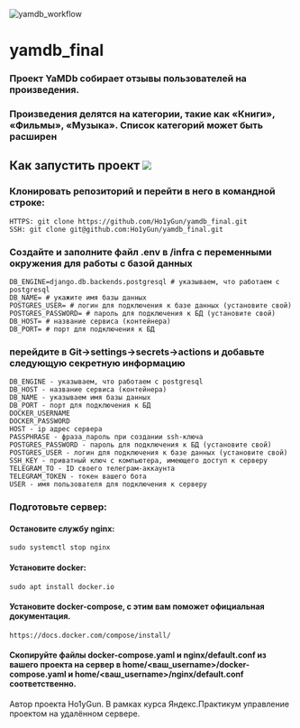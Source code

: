 ![yamdb_workflow](https://github.com/Ho1yGun/yamdb_final/actions/workflows/yamdb_workflow.yml/badge.svg)
# yamdb_final

### Проект YaMDb собирает отзывы пользователей на произведения.
### Произведения делятся на категории, такие как «Книги», «Фильмы», «Музыка». Список категорий может быть расширен


## Как запустить проект <img src = "https://img.shields.io/badge/Python-FFD43B?style=for-the-badge&logo=python&logoColor=blue" /> 

### Клонировать репозиторий и перейти в него в командной строке:

```
HTTPS: git clone https://github.com/Ho1yGun/yamdb_final.git
SSH: git clone git@github.com:Ho1yGun/yamdb_final.git
```

### Создайте и заполните файл .env в /infra с переменными окружения для работы с базой данных
```
DB_ENGINE=django.db.backends.postgresql # указываем, что работаем с postgresql
DB_NAME= # укажите имя базы данных
POSTGRES_USER= # логин для подключения к базе данных (установите свой)
POSTGRES_PASSWORD= # пароль для подключения к БД (установите свой)
DB_HOST= # название сервиса (контейнера)
DB_PORT= # порт для подключения к БД 
```

### перейдите в Git->settings->secrets->actions и добавьте следующую секретную информацию
```
DB_ENGINE - указываем, что работаем с postgresql
DB_HOST - название сервиса (контейнера)
DB_NAME - указываем имя базы данных
DB_PORT - порт для подключения к БД
DOCKER_USERNAME
DOCKER_PASSWORD
HOST - ip адрес сервера
PASSPHRASE - фраза_пароль при создании ssh-ключа
POSTGRES_PASSWORD - пароль для подключения к БД (установите свой)
POSTGRES_USER - логин для подключения к базе данных (установите свой)
SSH_KEY - приватный ключ с компьютера, имеющего доступ к серверу
TELEGRAM_TO - ID своего телеграм-аккаунта
TELEGRAM_TOKEN - токен вашего бота
USER - имя пользователя для подключения к серверу
```
### Подготовьте сервер:
#### Остановите службу nginx: 
```
sudo systemctl stop nginx 
```
#### Установите docker:
```
sudo apt install docker.io 
```
#### Установите docker-compose, с этим вам поможет официальная документация.
```
https://docs.docker.com/compose/install/
```
#### Скопируйте файлы docker-compose.yaml и nginx/default.conf из вашего проекта на сервер в home/<ваш_username>/docker-compose.yaml и home/<ваш_username>/nginx/default.conf соответственно.


Автор проекта Ho1yGun. В рамках курса Яндекс.Практикум управление проектом на удалённом сервере.

